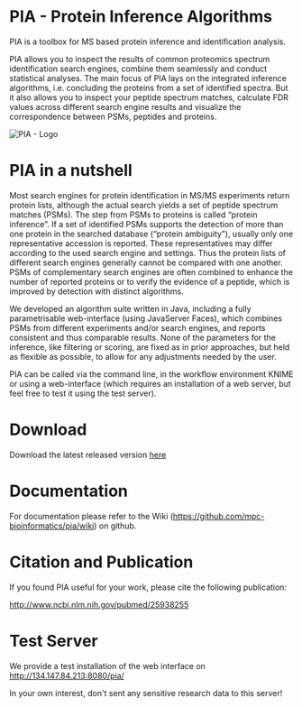 PIA - Protein Inference Algorithms
===

PIA is a toolbox for MS based protein inference and identification analysis.

PIA allows you to inspect the results of common proteomics spectrum
identification search engines, combine them seamlessly and conduct statistical 
analyses.
The main focus of PIA lays on the integrated inference algorithms, i.e.
concluding the proteins from a set of identified spectra. But it also allows
you to inspect your peptide spectrum matches, calculate FDR values across
different search engine results and visualize the correspondence between PSMs,
peptides and proteins.

![PIA - Logo](https://github.com/mpc-bioinformatics/pia/wiki/pia_logo.png)


PIA in a nutshell
===

Most search engines for protein identification in MS/MS experiments return
protein lists, although the actual search yields a set of peptide spectrum
matches (PSMs). The step from PSMs to proteins is called “protein inference”.
If a set of identified PSMs supports the detection of more than one protein in
the searched database (“protein ambiguity”), usually only one representative
accession is reported. These representatives may differ according to the used
search engine and settings. Thus the protein lists of different search engines
generally cannot be compared with one another. PSMs of complementary search
engines are often combined to enhance the number of reported proteins or to
verify the evidence of a peptide, which is improved by detection with distinct
algorithms.

We developed an algorithm suite written in Java, including a fully
parametrisable web-interface (using JavaServer Faces), which combines PSMs from
different experiments and/or search engines, and reports consistent and thus
comparable results. None of the parameters for the inference, like filtering or
scoring, are fixed as in prior approaches, but held as flexible as possible, to
allow for any adjustments needed by the user.

PIA can be called via the command line, in the workflow environment KNIME or
using a web-interface (which requires an installation of a web server, but feel
free to test it using the test server).


Download
===

Download the latest released version [here](https://github.com/mpc-bioinformatics/pia/releases/latest)


Documentation
===

For documentation please refer to the Wiki (https://github.com/mpc-bioinformatics/pia/wiki) on github.


Citation and Publication
===
If you found PIA useful for your work, please cite the following publication:

http://www.ncbi.nlm.nih.gov/pubmed/25938255


Test Server
===

We provide a test installation of the web interface on http://134.147.84.213:8080/pia/

In your own interest, don't sent any sensitive research data to this server!

